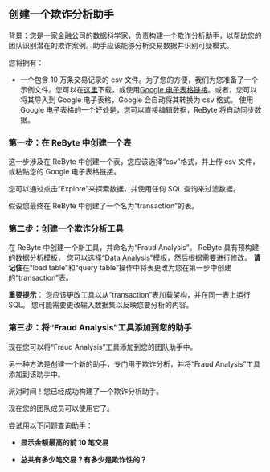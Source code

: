 ## 创建一个欺诈分析助手

背景：您是一家金融公司的数据科学家，负责构建一个欺诈分析助手，以帮助您的团队识别潜在的欺诈案例。助手应该能够分析交易数据并识别可疑模式。

您将拥有：
* 一个包含 10 万条交易记录的 csv 文件。为了您的方便，我们为您准备了一个示例文件。您可以在[这里](https://storage.googleapis.com/cui-runtime/fraud1.csv)下载，或使用[Google 电子表格链接](https://docs.google.com/spreadsheets/d/1mY57k8zYkhCZo51XEydnplWRSu75KiOAhvolTE4IUpw/edit?gid=1496520613#gid=1496520613)。或者，您可以将其导入到 Google 电子表格，Google 会自动将其转换为 csv 格式。
使用 Google 电子表格的一个好处是，您可以直接编辑数据，ReByte 将自动同步数据。

### 第一步：在 ReByte 中创建一个表

这一步涉及在 ReByte 中创建一个表，您应该选择“csv”格式，并上传 csv 文件，或粘贴您的 Google 电子表格链接。

您可以通过点击“Explore”来探索数据，并使用任何 SQL 查询来过滤数据。

假设您最终在 ReByte 中创建了一个名为“transaction”的表。

### 第二步：创建一个欺诈分析工具

在 ReByte 中创建一个新工具，并命名为“Fraud Analysis”。
ReByte 具有预构建的数据分析模板，
您可以选择“Data Analysis”模板，然后根据需要进行修改。
**请记住**在“load table”和“query table”操作中将表更改为您在第一步中创建的“transaction”表。

**重要提示**：
您应该更改工具以从“transaction”表加载架构，并在同一表上运行 SQL。
您可能需要更改输入数据集以反映您要分析的内容。

### 第三步：将“Fraud Analysis”工具添加到您的助手

现在您可以将“Fraud Analysis”工具添加到您的团队助手中。

另一种方法是创建一个新的助手，专门用于欺诈分析，并将“Fraud Analysis”工具添加到该助手中。

派对时间！您已经成功构建了一个欺诈分析助手。

现在您的团队成员可以使用它了。

尝试用以下问题查询助手：

* **显示金额最高的前 10 笔交易**

* **总共有多少笔交易？有多少是欺诈性的？**
